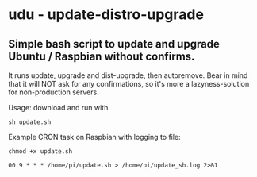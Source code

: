# udu - update-distro-upgrade
Simple bash script to update and upgrade Ubuntu / Raspbian without confirms.
---
It runs update, upgrade and dist-upgrade, then autoremove.
Bear in mind that it will NOT ask for any confirmations, so it's more a lazyness-solution for non-production servers.

Usage: download and run with
```
sh update.sh
```

Example CRON task on Raspbian with logging to file:
```
chmod +x update.sh
```
```
00 9 * * * /home/pi/update.sh > /home/pi/update_sh.log 2>&1
```